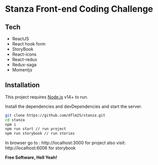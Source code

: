 # Stanza Front-end Coding Challenge

## Tech

- ReactJS
- React hook form
- StoryBook
- React-icons
- React-redux
- Redux-saga
- Momentjs

## Installation

This project requires [Node.js](https://nodejs.org/) v14+ to run.

Install the dependencies and devDependencies and start the server.

```sh
git clone https://github.com/dflm25/stanza.git
cd stanza
npm i
npm run start // run project
npm run storybook // run stories
```

In browser go to : http://localhost:3000 for project
also visit: http://localhost:6006 for storybook

**Free Software, Hell Yeah!**
